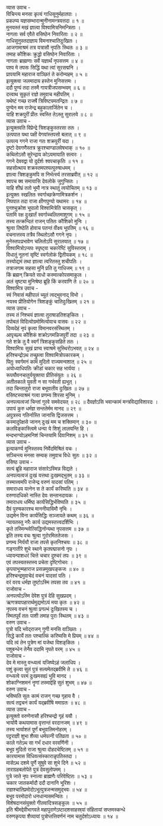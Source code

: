 व्यास उवाच -  
विचिन्त्य मनसा कृत्यं गाधिसूनुर्महातपाः ।  
प्रकल्प्य यज्ञसम्भारान्मुनीनामन्त्रयत्तदा ॥ १ ॥  
मुनयस्तं मखं ज्ञात्वा विश्वामित्रनिमन्त्रिताः ।  
नागताः सर्व एवैते वसिष्ठेन निवारिताः ॥ २ ॥  
गाधिसूनुस्तदाज्ञाय विमनाश्चातिदुःखितः ।  
आजगामाश्रमं तत्र यत्रासौ नृपतिः स्थितः ॥ ३ ॥  
तमाह कौशिकः क्रुद्धो वसिष्ठेन निवारिताः ।  
नागताः ब्राह्मणाः सर्वे यज्ञार्थं नृपसत्तम ॥ ४ ॥  
पश्य मे तपसः सिद्धिं यथा त्वां सुरसद्मनि ।  
प्रापयामि महाराज वाञ्छितं ते करोम्यहम् ॥ ५ ॥  
इत्युक्त्वा जलमादाय हस्तेन मुनिसत्तमः ।  
ददौ पुण्यं तदा तस्मै गायत्रीजपसम्भवम् ॥ ६ ॥  
दत्त्वाथ सुकृतं राज्ञे तमुवाच महीपतिम् ।  
यथेष्टं गच्छ राजर्षे त्रिविष्टपमतन्द्रितः ॥ ७ ॥  
पुण्येन मम राजेन्द्र बहुकालार्जितेन च ।  
याहि शक्रपुरीं प्रीतः स्वस्ति तेऽस्तु सुरालये ॥ ८ ॥  
व्यास उवाच -  
इत्युक्तवति विप्रेन्द्रे त्रिशङ्कुस्तरसा ततः ।  
उत्पपात यथा पक्षी वेगवांस्तपसो बलात् ॥ ९ ॥  
उत्पत्य गगने राजा गतः शक्रपुरीं यदा ।  
दृष्टो देवगणैस्तत्र क्रूरश्चाण्डालवेषभाक् ॥ १० ॥  
कथितोऽसौ सुरेन्द्राय कोऽयमायाति सत्वरः ।  
गगने देववद्वा यो दुर्दर्शः श्वपचाकृतिः ॥ ११ ॥  
सहसोत्थाय शक्रस्तमपश्यत्पुरुषाधमम् ।  
ज्ञात्वा त्रिशङ्कुमपि स निर्भर्त्स्य तरसाब्रवीत् ॥ १२ ॥  
श्वपच क्व समायासि देवलोके जुगुप्सितः ।  
याहि शीघ्रं ततो भूमौ नात्र स्थातुं त्वयोचितम् ॥ १३ ॥  
इत्युक्तः स्खलितः स्वर्गाच्छक्रेणामित्रकर्शन ।  
निपपात तदा राजा क्षीणपुण्यो यथामरः ॥ १४ ॥  
पुनश्चुक्रोश भूपालो विश्वामित्रेति चासकृत् ।  
पतामि रक्ष दुःखार्तं स्वर्गाच्चलितमाशुगम् ॥ १५ ॥  
तस्य तत्क्रन्दितं राजन् पतितः कौशिको मुनिः ।  
श्रुत्वा तिष्ठेति होवाच पतन्तं वीक्ष्य भूपतिम् ॥ १६ ॥  
वचनात्तस्य तत्रैव स्थितोऽसौ गगने नृपः ।  
मुनेस्तपःप्रभावेण चलितोऽपि सुरालयात् ॥ १७ ॥  
विश्वामित्रोऽप्यपः स्पृष्ट्वा चकारेष्टिं सुविस्तराम् ।  
विधातुं नूतनां सृष्टिं स्वर्गलोकं द्वितीयकम् ॥ १८ ॥  
तस्योद्यमं तथा ज्ञात्वा त्वरितस्तु शचीपतिः ।  
तत्राजगाम सहसा मुनिं प्रति तु गाधिजम् ॥ १९ ॥  
किं ब्रह्मन् क्रियते साधो कस्मात्कोपसमाकुलः ।  
अलं सृष्ट्या मुनिश्रेष्ठ ब्रूहि किं करवाणि ते ॥ २० ॥  
विश्वामित्र उवाच -  
स्वं निवासं महीपालं च्युतं त्वद्‌भुवनाद्‌ विभो ।  
नयस्व प्रीतियोगेन त्रिशङ्कुं चातिदुःखितम् ॥ २१ ॥  
व्यास उवाच -  
तस्य तं निश्चयं ज्ञात्वा तुराषाडतिशङ्‌कितः ।  
तपोबलं विदित्वोग्रमोमित्योवाच वासवः ॥ २२ ॥  
दिव्यदेहं नृपं कृत्वा विमानवरसंस्थितम् ।  
आपृच्छ्य कौशिकं शक्रोऽगमन्निजपुरीं तदा ॥ २३ ॥  
गते शक्रे तु वै स्वर्गं त्रिशङ्कुसहिते ततः ।  
विश्वामित्रः सुखं प्राप्य स्वाश्रमे सुस्थिरोऽभवत् ॥ २४ ॥  
हरिश्चन्द्रोऽथ तच्छ्रुत्वा विश्वामित्रोपकारकम् ।  
पितुः स्वर्गमनं कामं मुदितो राज्यमन्वशात् ॥ २५ ॥  
अयोध्याधिपतिः क्रीडां चकार सह भार्यया ।  
रूपयौवनचातुर्ययुक्तया प्रीतिसंयुतः ॥ २६ ॥  
अतीतकाले युवती न सा गर्भवती ह्यभूत् ।  
तदा चिन्तातुरो राजा बभूवातीव दुःखितः ॥ २७ ॥  
वसिष्टस्याश्रमं गत्वा प्रणम्य शिरसा मुनिम् ।  
अनपत्यत्वजां चिन्तां गुरवे समवेदयत् ॥ २८ ॥
दैवज्ञोऽसि भवान्कामं मन्त्रविद्याविशारदः ।  
उपायं कुरु धर्मज्ञ सन्ततेर्मम मानद ॥ २९ ॥  
अपुत्रस्य गतिर्नास्ति जानासि द्विजसत्तम ।  
कस्मादुपेक्षसे जानन् दुःखं मम च शक्तिमान् ॥ ३० ॥  
कलविङ्कास्त्विमे धन्या ये शिशुं लालयन्ति हि ।  
मन्दभाग्योऽहमनिशं चिन्तयामि दिवानिशम् ॥ ३१ ॥  
व्यास उवाच -  
इत्याकर्ण्य मुनिस्तस्य निर्वेदमिश्रितं वचः ।  
सञ्चिन्त्य मनसा सम्यक् तमुवाच विधेः सुतः ॥ ३२ ॥  
वसिष्ठ उवाच -  
सत्यं ब्रूहि महाराज संसारेऽस्मिन्न विद्यते ।  
अनपत्यत्वजं दुःखं यत्तथा दुःखमद्‌भुतम् ॥ ३३ ॥  
तस्मात्त्वमपि राजेन्द्र वरुणं यादसां पतिम् ।  
समाराधय यत्नेन स ते कार्यं करिष्यति ॥ ३४ ॥  
वरुणादधिको नास्ति देवः सन्तानदायकः ।  
तमाराधय धर्मिष्ठ कार्यसिद्धिर्भविष्यति ॥ ३५ ॥  
दैवं पुरुषकारश्च माननीयाविमौ नृभिः ।  
उद्यमेन विना कार्यसिद्धिः सञ्जायते कथम् ॥ ३६ ॥  
न्यायतस्तु नरैः कार्य उद्यमस्तत्त्वदर्शिभिः ।  
कृते तस्मिन्भवेत्सिद्धिर्नान्यथा नृपसत्तम ॥ ३७ ॥  
इति तस्य वचः श्रुत्वा गुरोरमिततेजसः ।  
प्रणम्य निर्ययौ राजा तपसे कृतनिश्चयः ॥ ३८ ॥  
गङ्गातीरे शुभे स्थाने कृतपद्मासनो नृपः ।  
ध्यायन्पाशधरं चित्ते चचार दुश्चरं तपः ॥ ३९ ॥  
एवं तपस्यतस्तस्य प्रचेता दृष्टिगोचरः ।  
कृपयाभून्महाराज प्रसन्नमुखपङ्कजः ॥ ४० ॥  
हरिश्चन्द्रमुवाचेदं वचनं यादसां पतिः ।  
वरं वरय धर्मज्ञ तुष्टोऽस्मि तपसा तव ॥ ४१ ॥  
राजोवाच -  
अनपत्योऽस्मि देवेश पुत्रं देहि सुखप्रदम् ।  
ऋणत्रयापहारार्थमुद्यमोऽयं मया कृतः ॥ ४२ ॥  
नृपस्य वचनं श्रुत्वा प्रगल्भं दुःखितस्य च ।  
स्मितपूर्वं ततः पाशी तमाह पुराः स्थितम् ॥ ४३ ॥  
वरुण उवाच -  
पुत्रो यदि भवेद्‌राजन् गुणी मनसि वाञ्छितः ।  
सिद्धे कार्ये ततः पश्चात्किं करिष्यसि मे प्रियम् ॥ ४४ ॥  
यदि त्वं तेन पुत्रेण मां यजेथा विशङ्‌कितः ।  
पशुबन्धेन तेनैव ददामि नृपते वरम् ॥ ४५ ॥  
राजोवाच -  
देव मे मास्तु वन्ध्यत्वं यजिष्येऽहं जलाधिप ।  
पशुं कृत्वा सुतं पुत्रं सत्यमेतद्‌ब्रवीमि ते ॥ ४६ ॥  
वन्ध्यत्वे परमं दुःखमसह्यं भुवि मानद ।  
शोकाग्निशमनं नॄणां तस्माद्देहि सुतं शुभम् ॥ ४७ ॥  
वरुण उवाच -  
भविष्यति सुतः कामं राजन् गच्छ गृहाय वै ।  
सत्यं तद्वचनं कार्यं यद्‌ब्रवीषि ममाग्रतः ॥ ४८ ॥  
व्यास उवाच -  
इत्युक्तो वरुणेनासौ हरिश्चन्द्रो गृहं ययौ ।  
भार्यायै कथयामास वृत्तान्तं वरदानजम् ॥ ४९ ॥  
तस्य भार्याशतं पूर्णं बभूवातिमनोहरम् ।  
पट्टराज्ञी शुभा शैव्या धर्मपत्नी पतिव्रता ॥ ५० ॥  
काले गतेऽथ सा गर्भं दधार वरवर्णिनी ।  
बभूव मुदितो राजा श्रुत्वा दोहदचेष्टितम् ॥ ५१ ॥  
कारयामास विधिवत्संस्कारान्नृपतिस्तदा ।  
मासेऽथ दशमे पूर्णे सुषुवे सा शुभे दिने ॥ ५२ ॥  
ताराग्रहबलोपेते पुत्रं देवसुतोपमम् ।  
पुत्रे जाते नृपः स्नात्वा ब्राह्मणैः परिवेष्टितः ॥ ५३ ॥  
चकार जातकर्मादौ ददौ दानानि भूरिशः ।  
राज्ञश्चातिप्रमोदोऽभूत्पुत्रजन्मसमुद्‌भवः ॥ ५४ ॥  
बभूव परमोदारो धनधान्यसमन्वितः ।  
विशेषदानसंयुक्तो गीतवादित्रसङ्कुलः ॥ ५५ ॥  
इति श्रीमद्देवीभागवते महापुराणेऽष्टादशसाहस्र्यां संहितायां सप्तमस्कन्धे  
वरुणकृपया शैव्यायां पुत्रोप्तत्तिवर्णनं नाम चतुर्दशोऽध्यायः ॥ १४ ॥
